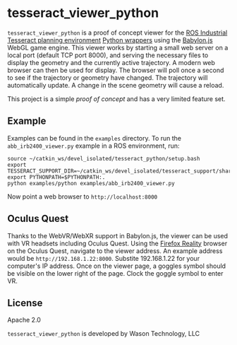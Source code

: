 # tesseract_viewer_python

`tesseract_viewer_python` is a proof of concept viewer for the [ROS Industrial Tesseract planning environment](https://github.com/ros-industrial-consortium/tesseract) [Python wrappers](https://github.com/johnwason/tesseract_python) using the [Babylon.js](https://github.com/BabylonJS) WebGL game engine. This viewer works by starting a small web server on a local port (default TCP port 8000), and serving the necessary files to display the geometry and the currently active trajectory. A modern web browser can then be used for display. The browser will poll once a second to see if the trajectory or geometry have changed. The trajectory will automatically update. A change in the scene geometry will cause a reload.

This project is a simple *proof of concept* and has a very limited feature set.

## Example

Examples can be found in the `examples` directory. To run the `abb_irb2400_viewer.py` example in a ROS environment, run:

    source ~/catkin_ws/devel_isolated/tesseract_python/setup.bash
    export TESSERACT_SUPPORT_DIR=~/catkin_ws/devel_isolated/tesseract_support/share/tesseract_support
    export PYTHONPATH=$PYTHONPATH:.
    python examples/python examples/abb_irb2400_viewer.py

Now point a web browser to `http://localhost:8000`

## Oculus Quest

Thanks to the WebVR/WebXR support in Babylon.js, the viewer can be used with VR headsets including Oculus Quest. Using the [Firefox Reality](https://www.oculus.com/experiences/quest/2180252408763702/?locale=en_US) browser on the Oculus Quest, navigate to the viewer address. An example address would be `http://192.168.1.22:8000`. Substite 192.168.1.22 for your computer's IP address. Once on the viewer page, a goggles symbol should be visible on the lower right of the page. Clock the goggle symbol to enter VR.

## License

Apache 2.0

`tesseract_viewer_python` is developed by Wason Technology, LLC
